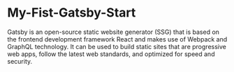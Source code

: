 # My-Fist-Gatsby-Start
Gatsby is an open-source static website generator (SSG) that is based on the frontend development framework React and makes use of Webpack and GraphQL technology. It can be used to build static sites that are progressive web apps, follow the latest web standards, and optimized for speed and security.
